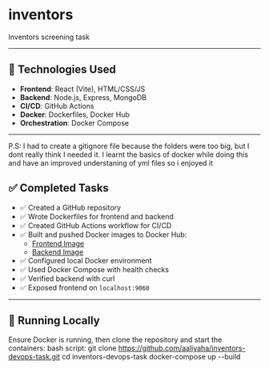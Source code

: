 # inventors
Inventors screening task

---

## 🔧 Technologies Used

- **Frontend**: React (Vite), HTML/CSS/JS
- **Backend**: Node.js, Express, MongoDB
- **CI/CD**: GitHub Actions
- **Docker**: Dockerfiles, Docker Hub
- **Orchestration**: Docker Compose

---
P.S: I had to create a gitignore file because the folders were too big, but I dont really think I needed it.
I learnt the basics of docker while doing this and have an improved understaning of yml files so i enjoyed it

## ✅ Completed Tasks

- ✅ Created a GitHub repository
- ✅ Wrote Dockerfiles for frontend and backend
- ✅ Created GitHub Actions workflow for CI/CD
- ✅ Built and pushed Docker images to Docker Hub:
  - [Frontend Image](https://hub.docker.com/r/aaliyaha/nventors-frontend)
  - [Backend Image](https://hub.docker.com/r/aaliyaha/nventors-backend)
- ✅ Configured local Docker environment
- ✅ Used Docker Compose with health checks
- ✅ Verified backend with curl
- ✅ Exposed frontend on `localhost:9060`

---

## 🚀 Running Locally
Ensure Docker is running, then clone the repository and start the containers:
bash script:
git clone https://github.com/aaliyaha/inventors-devops-task.git
cd inventors-devops-task
docker-compose up --build
